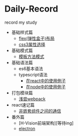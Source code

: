 # Daily-Record
record my study
- 基础样式篇
  + [flex(弹性盒子)布局](https://github.com/sixiaodong123/Daily-Record/blob/master/css/layout/flex.md)
  + [css3属性选择](https://github.com/sixiaodong123/Daily-Record/tree/master/css/css3select/css3select.md)
- 基础模式篇
  + [模板方法模式](https://github.com/sixiaodong123/Daily-Record/blob/master/jsModel/template.html)
- 基础语法篇
  + es6基本语法
  + typescript语法
    + [在react中的使用例子](https://github.com/sixiaodong123/TypeScript-React-Starter)
    + [在node中的使用例子](https://github.com/sixiaodong123/TypeScript-Node-Starter)
- 打包模块篇
  + [浅尝webpack](https://github.com/sixiaodong123/webpack)
- react速记篇
  + [非嵌套组件之间的通信](./react/listen/listen.md)
- 番外篇
  + [H-Vision前端架构][等待ing]
  + [electron](./electron/electron.md)